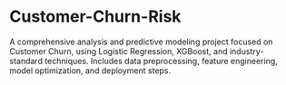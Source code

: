 # Customer-Churn-Risk
A comprehensive analysis and predictive modeling project focused on Customer Churn, using Logistic Regression, XGBoost, and industry-standard techniques. Includes data preprocessing, feature engineering, model optimization, and deployment steps.
